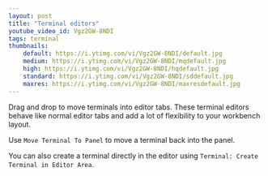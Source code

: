 ```yaml
---
layout: post
title: "Terminal editors"
youtube_video_id: Vgz2GW-8NDI
tags: terminal
thumbnails:
    default: https://i.ytimg.com/vi/Vgz2GW-8NDI/default.jpg
    medium: https://i.ytimg.com/vi/Vgz2GW-8NDI/mqdefault.jpg
    high: https://i.ytimg.com/vi/Vgz2GW-8NDI/hqdefault.jpg
    standard: https://i.ytimg.com/vi/Vgz2GW-8NDI/sddefault.jpg
    maxres: https://i.ytimg.com/vi/Vgz2GW-8NDI/maxresdefault.jpg
---
```


Drag and drop to move terminals into editor tabs. These terminal editors behave like normal editor tabs and add a lot of flexibility to your workbench layout.

Use `Move Terminal To Panel` to move a terminal back into the panel.

You can also create a terminal directly in the editor using `Terminal: Create Terminal in Editor Area`.
